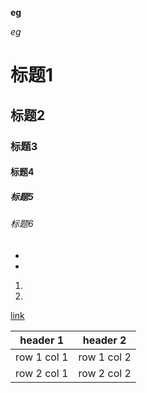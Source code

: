 **eg**

*eg*

# 标题1
## 标题2
### 标题3
#### 标题4
##### 标题5
###### 标题6

- 
-

1. 
2.

[link](https://www.baidu.com/)


header 1 | header 2
---|---
row 1 col 1 | row 1 col 2
row 2 col 1 | row 2 col 2
